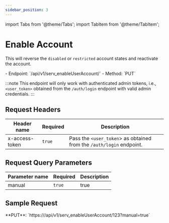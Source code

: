 ```yaml
---
sidebar_position: 3
---
```

import Tabs from '@theme/Tabs';
import TabItem from '@theme/TabItem';

# Enable Account

This will reverse the `disabled` or `restricted` account states and reactivate the account.

<div className="custom-block-peach">
- Endpoint: `/api/v1/serv_enableUserAccount/<user_id>` 
- Method: `PUT`
</div>

:::note
This endpoint will only work with authenticated admin tokens, i.e., `<user_token>` obtained from the `/auth/login` endpoint with valid admin credentials.
:::

## Request Headers

|Header name|Required|Description|
|---|---|---|
|x-access-token|`true`|Pass the `<user_token`> as obtained from the `/auth/login` endpoint.|

## Request Query Parameters

|Parameter name|Required|Description|
|---|---|---|
|manual|`true`|true|

## Sample Request
<div className="custom-block-green">
	 **PUT**: `https://<api_url>/api/v1/serv_enableUserAccount/123?manual=true`
</div>



